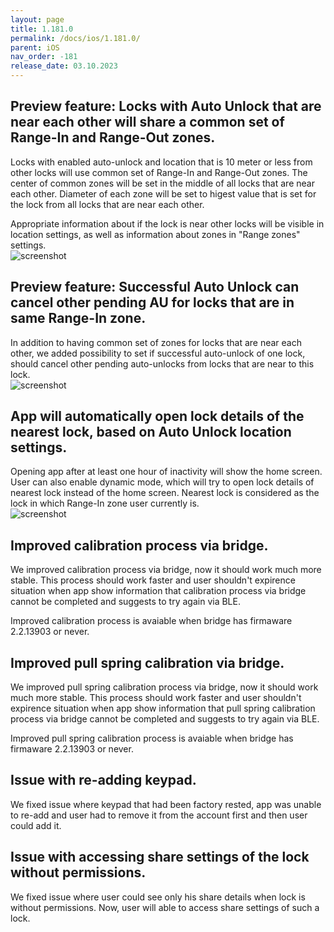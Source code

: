 ```yaml
---
layout: page
title: 1.181.0
permalink: /docs/ios/1.181.0/
parent: iOS
nav_order: -181
release_date: 03.10.2023
---
```


## Preview feature: Locks with Auto Unlock that are near each other will share a common set of Range-In and Range-Out zones.
Locks with enabled auto-unlock and location that is 10 meter or less from other locks will use common set of Range-In and Range-Out zones.
The center of common zones will be set in the middle of all locks that are near each other. Diameter of each zone will be set to higest value that is set for the lock from all locks that are near each other.

Appropriate information about if the lock is near other locks will be visible in location settings, as well as information about zones in "Range zones" settings.\
![screenshot](/tedee-release-notes/docs/ios/assets/1.181.0-multiple-locks-zone.png)

## Preview feature: Successful Auto Unlock can cancel other pending AU for locks that are in same Range-In zone.
In addition to having common set of zones for locks that are near each other, we added possibility to set if successful auto-unlock of one lock, should cancel other pending auto-unlocks from locks that are near to this lock.\
![screenshot](/tedee-release-notes/docs/ios/assets/1.181.0-cancel-other-au.png)

## App will automatically open lock details of the nearest lock, based on Auto Unlock location settings.
Opening app after at least one hour of inactivity will show the home screen. User can also enable dynamic mode, which will try to open lock details of nearest lock instead of the home screen. Nearest lock is considered as the lock in which Range-In zone user currently is.\
![screenshot](/tedee-release-notes/docs/ios/assets/1.181.0-dynamic-mode.png)


## Improved calibration process via bridge.
We improved calibration process via bridge, now it should work much more stable. This process should work faster and user shouldn't expirence situation when app show information that calibration process via bridge cannot be completed and suggests to try again via BLE.

Improved calibration process is avaiable when bridge has firmaware 2.2.13903 or never.

## Improved pull spring calibration via bridge.
We improved pull spring calibration process via bridge, now it should work much more stable. This process should work faster and user shouldn't expirence situation when app show information that pull spring calibration process via bridge cannot be completed and suggests to try again via BLE.

Improved pull spring calibration process is avaiable when bridge has firmaware 2.2.13903 or never.

## Issue with re-adding keypad.
We fixed issue where keypad that had been factory rested, app was unable to re-add and user had to remove it from the account first and then user could add it.

## Issue with accessing share settings of the lock without permissions.
We fixed issue where user could see only his share details when lock is without permissions. Now, user will able to access share settings of such a lock.
